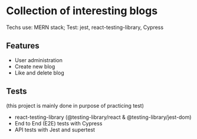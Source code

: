 # Collection of interesting blogs
Techs use: MERN stack; Test: jest, react-testing-library, Cypress

## Features
* User administration
* Create new blog 
* Like and delete blog

## Tests
(this project is mainly done in purpose of practicing test)
*  react-testing-library (@testing-library/react & @testing-library/jest-dom)
*  End to End (E2E) tests with Cypress
*  API tests with Jest and supertest
